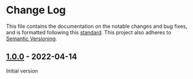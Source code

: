 # Change Log

This file contains the documentation on the notable changes and bug fixes, and
is formatted following this [standard](https://keepachangelog.com/en/1.0.0/).
This project also adheres to [Semantic Versioning](https://semver.org/).

## [1.0.0] - 2022-04-14

Initial version

[1.0.0]: https://github.com/softrizon/nestjs-pubsub/releases/tag/v1.0.0
